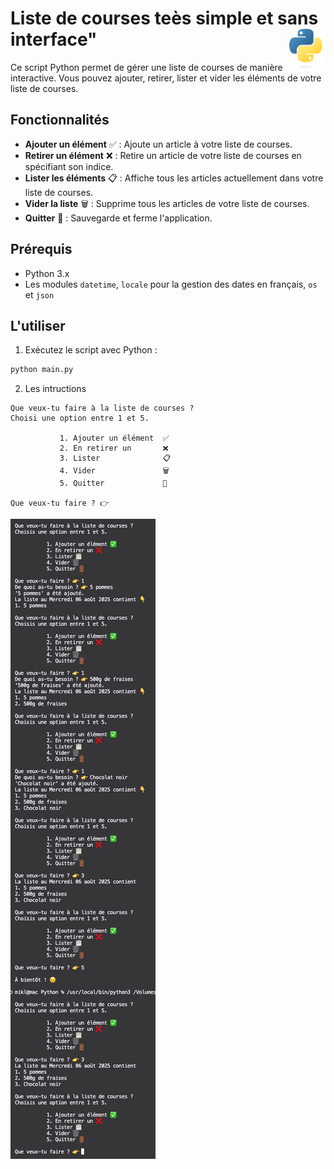 # **Liste de courses teès simple et sans interface"**<a href="../../../"><img align="right" src="../../../assets/Python-logo-notext.svg" alt="Python" height="64px"></a>
Ce script Python permet de gérer une liste de courses de manière interactive. Vous pouvez ajouter, retirer, lister et vider les éléments de votre liste de courses.

## **Fonctionnalités**
- **Ajouter un élément** ✅ : Ajoute un article à votre liste de courses.
- **Retirer un élément** ❌ : Retire un article de votre liste de courses en spécifiant son indice.
- **Lister les éléments** 📋 : Affiche tous les articles actuellement dans votre liste de courses.
- **Vider la liste** 🗑️ : Supprime tous les articles de votre liste de courses.
- **Quitter** 🚪 : Sauvegarde et ferme l'application.

## **Prérequis**
- Python 3.x
- Les modules `datetime`, `locale` pour la gestion des dates en français, `os` et `json`


## **L'utiliser**
1. Exécutez le script avec Python :
```py
python main.py
```
2. Les intructions
```
Que veux-tu faire à la liste de courses ?  
Choisi une option entre 1 et 5.  

           1. Ajouter un élément  ✅
           2. En retirer un       ❌ 
           3. Lister              📋 
           4. Vider               🗑️ 
           5. Quitter             🚪

Que veux-tu faire ? 👉  
```
![shopingList](screenshot.png)